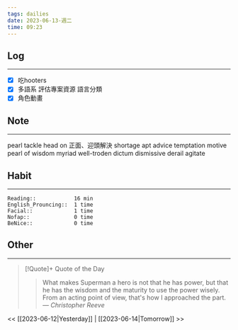 ```yaml
---
tags: dailies  
date: 2023-06-13-週二
time: 09:23
---
```


## Log
---
- [x] 吃hooters
- [x] 多語系  評估專案資源  語言分類
- [x] 角色動畫

## Note
---
pearl
tackle head on 正面、迎頭解決
shortage
apt advice
temptation
motive
pearl of wisdom
myriad
well-troden
dictum
dismissive
derail
agitate

## Habit
---
```
Reading::            16 min
English_Prouncing::  1 time
Facial::             1 time
Nofap::              0 time
BeNice::             0 time

```
## Other
---

> [!Quote]+ Quote of the Day
> > What makes Superman a hero is not that he has power, but that he has the wisdom and the maturity to use the power wisely. From an acting point of view, that's how I approached the part.
> — <cite>Christopher Reeve</cite>

<< [[2023-06-12|Yesterday]] | [[2023-06-14|Tomorrow]] >>